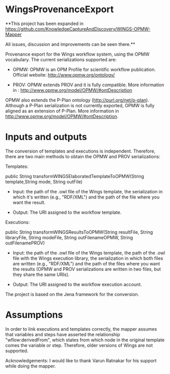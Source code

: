 WingsProvenanceExport
=====================

**This project has been expanded in https://github.com/KnowledgeCaptureAndDiscovery/WINGS-OPMW-Mapper

All issues, discussion and improvements can be seen there.**

Provenance export for the Wings workflow system, using the OPMW vocabulary. 
The current serializations supported are:

* OPMW: OPMW is an OPM Profile for scientific workflow publication. Official website: http://www.opmw.org/ontology/

* PROV: OPMW extends PROV and it is fully compatible. More information in : http://www.opmw.org/model/OPMW/#ontDescription

OPMW also extends the P-Plan ontology (http://purl.org/net/p-plan). Although a P-Plan serialization is not currently exported, 
OPMW is fully aligned as an extension of P-Plan. More information in http://www.opmw.org/model/OPMW/#ontDescription.

Inputs and outputs
=====================
The conversion of templates and executions is independent. Therefore, there are two main methods to obtain the OPMW and PROV serializations:

Templates: 

 public String transformWINGSElaboratedTemplateToOPMW(String template,String mode, String outFile)
 
* Input: the path of the .owl file of the Wings template, the serialization in which it's written (e.g., "RDF/XML") and the path of the file where you want the result.

* Output: The URI assigned to the workflow template.

Executions: 

 public String transformWINGSResultsToOPMW(String resultFile, String libraryFile, String modeFile, String outFilenameOPMW, String outFilenamePROV)
 
* Input: the path of the .owl file of the Wings template, the path of the .owl file with the Wings execution library, the serialization in which both files are written (e.g., "RDF/XML") and the path of the files where you want the results (OPMW and PROV serializations are written in two files, but they share the same URIs).

* Output: The URI assigned to the workflow execution account.

The project is based on the Jena framework for the conversion.

Assumptions
=====================
In order to link executions and templates correctly, the mapper assumes that variables and steps have asserted the relationship "wflow:derivedFrom", which states from which node in the original template comes the variable or step. Therefore, older versions of Wings are not supported. 

Acknowledgements: I would like to thank Varun Ratnakar for his support while doing the mapper.

